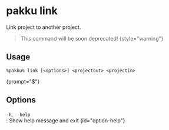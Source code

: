 # pakku link

Link project to another project.

> This command will be soon deprecated!
{style="warning"}

## Usage

<snippet id="snippet-cmd">

```
%pakku% link [<options>] <projectout> <projectin>
```
{prompt="$"}

</snippet>

## Options

<snippet id="snippet-options">

`-h`, `--help`                                        
: Show help message and exit
{id="option-help"}

</snippet>
